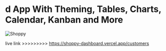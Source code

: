 # d App With Theming, Tables, Charts, Calendar, Kanban and More
![Shoppy](https://i.ibb.co/W6g39w3/image.png)

live link >>>>>>>>> https://shoppy-dashboard.vercel.app/customers
